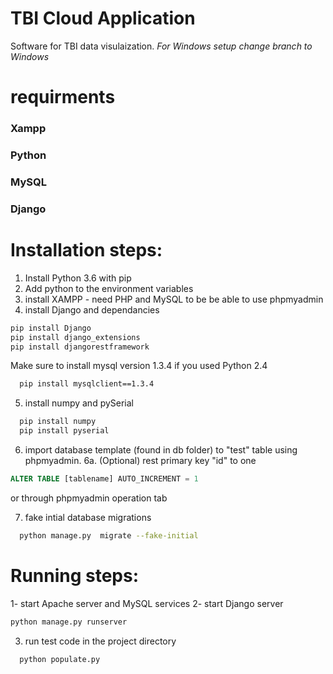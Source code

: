 # TBI Cloud Application
Software for TBI data visulaization. 
*For Windows setup change branch to Windows*
# requirments 
### Xampp
### Python
### MySQL
### Django
  
# Installation steps:
1. Install Python 3.6 with pip 
2. Add python to the environment variables
3. install XAMPP - need PHP and MySQL to be be able to use phpmyadmin
4. install Django and dependancies
  ```Bash
  pip install Django
  pip install django_extensions
  pip install djangorestframework
  ```
 Make sure to install mysql version 1.3.4 if you used Python 2.4

```Bash
  pip install mysqlclient==1.3.4
```
5. install numpy and pySerial
```Bash
  pip install numpy
  pip install pyserial
```
6. import database template (found in db folder) to "test" table using phpmyadmin.
6a. (Optional) rest primary key "id" to one
```sql
ALTER TABLE [tablename] AUTO_INCREMENT = 1
```
or through phpmyadmin operation tab

7. fake intial database migrations
```Bash
  python manage.py  migrate --fake-initial
```


# Running steps:
1- start Apache server and MySQL services
2- start Django server
```Bash
python manage.py runserver
```
3. run test code in the project directory 
```Bash
  python populate.py
```

